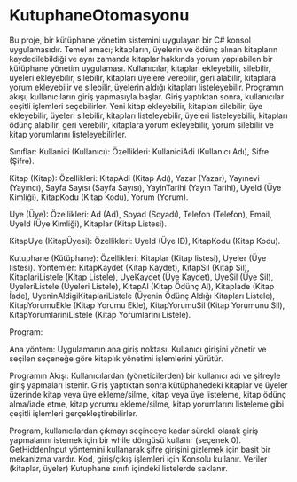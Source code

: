 # KutuphaneOtomasyonu
Bu proje, bir kütüphane yönetim sistemini uygulayan bir C# konsol uygulamasıdır. Temel amacı; kitapların, üyelerin ve ödünç alınan kitapların kaydedilebildiği ve aynı zamanda kitaplar hakkında yorum yapılabilen bir kütüphane yönetim uygulaması. 
Kullanıcılar, kitapları ekleyebilir, silebilir, üyeleri ekleyebilir, silebilir, kitapları üyelere verebilir, geri alabilir, kitaplara yorum ekleyebilir ve silebilir, üyelerin aldığı kitapları listeleyebilir. Programın akışı, kullanıcıların giriş yapmasıyla başlar. Giriş yaptıktan sonra, kullanıcılar çeşitli işlemleri seçebilirler. Yeni kitap ekleyebilir, kitapları silebilir, üye ekleyebilir, üyeleri silebilir, kitapları listeleyebilir, üyeleri listeleyebilir, kitapları ödünç alabilir, geri verebilir, kitaplara yorum ekleyebilir, yorum silebilir ve kitap yorumlarını listeleyebilirler. 

Sınıflar:
Kullanici (Kullanıcı):
Özellikleri: KullaniciAdi (Kullanıcı Adı), Sifre (Şifre).

Kitap (Kitap):
Özellikleri: KitapAdi (Kitap Adı), Yazar (Yazar), Yayınevi (Yayıncı), Sayfa Sayısı (Sayfa Sayısı), YayinTarihi (Yayın Tarihi), UyeId (Üye Kimliği), KitapKodu (Kitap Kodu), Yorum (Yorum).

Uye (Üye):
Özellikleri: Ad (Ad), Soyad (Soyadı), Telefon (Telefon), Email, UyeId (Üye Kimliği), Kitaplar (Kitap Listesi).

KitapUye (KitapÜyesi):
Özellikleri: UyeId (Üye ID), KitapKodu (Kitap Kodu).

Kutuphane (Kütüphane):
Özellikleri: Kitaplar (Kitap listesi), Uyeler (Üye listesi).
Yöntemler: KitapKaydet (Kitap Kaydet), KitapSil (Kitap Sil), KitaplariListele (Kitap Listele), UyeKaydet (Üye Kaydet), UyeSil (Üye Sil), UyeleriListele (Üyeleri Listele), KitapAl (Kitap Ödünç Al), KitapIade (Kitap İade), UyeninAldigiKitaplariListele (Üyenin Ödünç Aldığı Kitapları Listele), KitapYorumuEkle (Kitap Yorumu Ekle), KitapYorumuSil (Kitap Yorumunu Sil), KitapYorumlariniListele (Kitap Yorumlarını Listele).

Program:

Ana yöntem: Uygulamanın ana giriş noktası.
Kullanıcı girişini yönetir ve seçilen seçeneğe göre kitaplık yönetimi işlemlerini yürütür.

Programın Akışı:
Kullanıcılardan (yöneticilerden) bir kullanıcı adı ve şifreyle giriş yapmaları istenir.
Giriş yaptıktan sonra kütüphanedeki kitaplar ve üyeler üzerinde kitap veya üye ekleme/silme, kitap veya üye listeleme, kitap ödünç alma/iade etme, kitap yorumu ekleme/silme, kitap yorumlarını listeleme gibi çeşitli işlemleri gerçekleştirebilirler.

Program, kullanıcılardan çıkmayı seçinceye kadar sürekli olarak giriş yapmalarını istemek için bir while döngüsü kullanır (seçenek 0).
GetHiddenInput yöntemini kullanarak şifre girişini gizlemek için basit bir mekanizma vardır.
Kod, giriş/çıkış işlemleri için Konsolu kullanır.
Veriler (kitaplar, üyeler) Kutuphane sınıfı içindeki listelerde saklanır.
